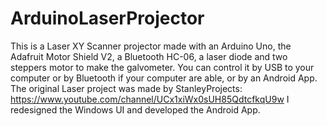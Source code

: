 # ArduinoLaserProjector
This is a Laser XY Scanner projector made with an Arduino Uno, the Adafruit Motor Shield V2, a Bluetooth HC-06, a laser diode and two steppers motor to make the galvometer.  You can control it by USB to your computer or by Bluetooth if your computer are able, or by an Android App.  The original Laser project was made by StanleyProjects: https://www.youtube.com/channel/UCx1xiWx0sUH85QdtcfkqU9w  I redesigned the Windows UI and developed the Android App.
